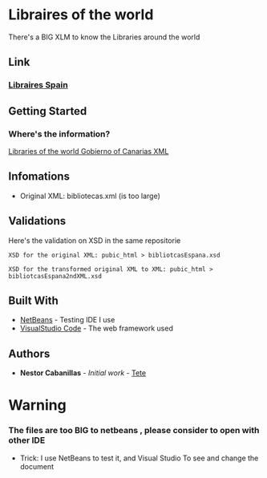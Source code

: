 # Libraires of the world

There's a BIG XLM to know the Libraries around the world

## Link

### [Libraires Spain](https://librariesspn.web.app/index.html)


## Getting Started

### Where's the information?

[Libraries of the world Gobierno of Canarias XML](https://datos.gob.es/es/catalogo/e00123904-directorio-de-bibliotecas-y-hemerotecas-espanolas)

## Infomations
* Original XML: bibliotecas.xml (is too large)

## Validations

Here's the validation on XSD in the same repositorie

```
XSD for the original XML: pubic_html > bibliotcasEspana.xsd

XSD for the transformed original XML to XML: pubic_html > bibliotcasEspana2ndXML.xsd
```


## Built With

* [NetBeans](https://netbeans.org//) - Testing IDE I use
* [VisualStudio Code](https://code.visualstudio.com/) - The web framework used


## Authors

* **Nestor Cabanillas** - *Initial work* - [Tete](https://github.com/TeteV)


# Warning

### The files are too BIG to netbeans , please consider to open with other IDE
* Trick: I use NetBeans to test it, and Visual Studio To see and change the document